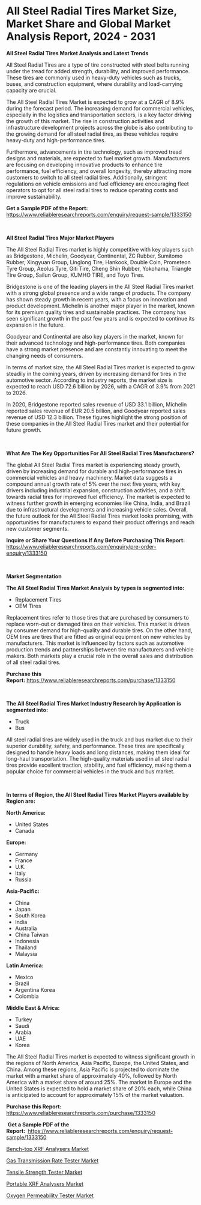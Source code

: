 <p><h1>All Steel Radial Tires Market Size, Market Share and Global Market Analysis Report, 2024 - 2031</h1></p><p><strong>All Steel Radial Tires Market Analysis and Latest Trends</strong></p>
<p><p>All Steel Radial Tires are a type of tire constructed with steel belts running under the tread for added strength, durability, and improved performance. These tires are commonly used in heavy-duty vehicles such as trucks, buses, and construction equipment, where durability and load-carrying capacity are crucial.</p><p>The All Steel Radial Tires Market is expected to grow at a CAGR of 8.9% during the forecast period. The increasing demand for commercial vehicles, especially in the logistics and transportation sectors, is a key factor driving the growth of this market. The rise in construction activities and infrastructure development projects across the globe is also contributing to the growing demand for all steel radial tires, as these vehicles require heavy-duty and high-performance tires.</p><p>Furthermore, advancements in tire technology, such as improved tread designs and materials, are expected to fuel market growth. Manufacturers are focusing on developing innovative products to enhance tire performance, fuel efficiency, and overall longevity, thereby attracting more customers to switch to all steel radial tires. Additionally, stringent regulations on vehicle emissions and fuel efficiency are encouraging fleet operators to opt for all steel radial tires to reduce operating costs and improve sustainability.</p></p>
<p><strong>Get a Sample PDF of the Report:&nbsp;</strong> <a href="https://www.reliableresearchreports.com/enquiry/request-sample/1333150">https://www.reliableresearchreports.com/enquiry/request-sample/1333150</a></p>
<p>&nbsp;</p>
<p><strong>All Steel Radial Tires Major Market Players</strong></p>
<p><p>The All Steel Radial Tires market is highly competitive with key players such as Bridgestone, Michelin, Goodyear, Continental, ZC Rubber, Sumitomo Rubber, Xingyuan Group, Linglong Tire, Hankook, Double Coin, Prometeon Tyre Group, Aeolus Tyre, Giti Tire, Cheng Shin Rubber, Yokohama, Triangle Tire Group, Sailun Group, KUMHO TIRE, and Toyo Tires. </p><p>Bridgestone is one of the leading players in the All Steel Radial Tires market with a strong global presence and a wide range of products. The company has shown steady growth in recent years, with a focus on innovation and product development. Michelin is another major player in the market, known for its premium quality tires and sustainable practices. The company has seen significant growth in the past few years and is expected to continue its expansion in the future.</p><p>Goodyear and Continental are also key players in the market, known for their advanced technology and high-performance tires. Both companies have a strong market presence and are constantly innovating to meet the changing needs of consumers.</p><p>In terms of market size, the All Steel Radial Tires market is expected to grow steadily in the coming years, driven by increasing demand for tires in the automotive sector. According to industry reports, the market size is expected to reach USD 72.6 billion by 2026, with a CAGR of 3.9% from 2021 to 2026.</p><p>In 2020, Bridgestone reported sales revenue of USD 33.1 billion, Michelin reported sales revenue of EUR 20.5 billion, and Goodyear reported sales revenue of USD 12.3 billion. These figures highlight the strong position of these companies in the All Steel Radial Tires market and their potential for future growth.</p></p>
<p>&nbsp;</p>
<p><strong>What Are The Key Opportunities For All Steel Radial Tires Manufacturers?</strong></p>
<p><p>The global All Steel Radial Tires market is experiencing steady growth, driven by increasing demand for durable and high-performance tires in commercial vehicles and heavy machinery. Market data suggests a compound annual growth rate of 5% over the next five years, with key drivers including industrial expansion, construction activities, and a shift towards radial tires for improved fuel efficiency. The market is expected to witness further growth in emerging economies like China, India, and Brazil due to infrastructural developments and increasing vehicle sales. Overall, the future outlook for the All Steel Radial Tires market looks promising, with opportunities for manufacturers to expand their product offerings and reach new customer segments.</p></p>
<p><strong>Inquire or Share Your Questions If Any Before Purchasing This Report:</strong> <a href="https://www.reliableresearchreports.com/enquiry/pre-order-enquiry/1333150">https://www.reliableresearchreports.com/enquiry/pre-order-enquiry/1333150</a></p>
<p>&nbsp;</p>
<p><strong>Market Segmentation</strong></p>
<p><strong>The All Steel Radial Tires Market Analysis by types is segmented into:</strong></p>
<p><ul><li>Replacement Tires</li><li>OEM Tires</li></ul></p>
<p><p>Replacement tires refer to those tires that are purchased by consumers to replace worn-out or damaged tires on their vehicles. This market is driven by consumer demand for high-quality and durable tires. On the other hand, OEM tires are tires that are fitted as original equipment on new vehicles by manufacturers. This market is influenced by factors such as automotive production trends and partnerships between tire manufacturers and vehicle makers. Both markets play a crucial role in the overall sales and distribution of all steel radial tires.</p></p>
<p><strong>Purchase this Report:&nbsp;</strong><a href="https://www.reliableresearchreports.com/purchase/1333150">https://www.reliableresearchreports.com/purchase/1333150</a></p>
<p>&nbsp;</p>
<p><strong>The All Steel Radial Tires Market Industry Research by Application is segmented into:</strong></p>
<p><ul><li>Truck</li><li>Bus</li></ul></p>
<p><p>All steel radial tires are widely used in the truck and bus market due to their superior durability, safety, and performance. These tires are specifically designed to handle heavy loads and long distances, making them ideal for long-haul transportation. The high-quality materials used in all steel radial tires provide excellent traction, stability, and fuel efficiency, making them a popular choice for commercial vehicles in the truck and bus market.</p></p>
<p>&nbsp;</p>
<p><strong>In terms of Region, the All Steel Radial Tires Market Players available by Region are:</strong></p>
<p>
    <p> <strong> North America: </strong>
        <ul>
            <li>United States</li>
            <li>Canada</li>
        </ul>
        </p> 
    <p> <strong> Europe: </strong>
        <ul>
            <li>Germany</li>
            <li>France</li>
            <li>U.K.</li>
            <li>Italy</li>
            <li>Russia</li>
        </ul>
        </p> 
    <p> <strong> Asia-Pacific: </strong>
        <ul>
            <li>China</li>
            <li>Japan</li>
            <li>South Korea</li>
            <li>India</li>
            <li>Australia</li>
            <li>China Taiwan</li>
            <li>Indonesia</li>
            <li>Thailand</li>
            <li>Malaysia</li>
        </ul>
        </p> 
    <p> <strong> Latin America: </strong>
        <ul>
            <li>Mexico</li>
            <li>Brazil</li>
            <li>Argentina Korea</li>
            <li>Colombia</li>
        </ul>
        </p> 
    <p> <strong> Middle East & Africa: </strong>
        <ul>
            <li>Turkey</li>
            <li>Saudi</li>
            <li>Arabia</li>
            <li>UAE</li>
            <li>Korea</li>
        </ul>
    </p>
    </p>
<p><p>The All Steel Radial Tires market is expected to witness significant growth in the regions of North America, Asia Pacific, Europe, the United States, and China. Among these regions, Asia Pacific is projected to dominate the market with a market share of approximately 40%, followed by North America with a market share of around 25%. The market in Europe and the United States is expected to hold a market share of 20% each, while China is anticipated to account for approximately 15% of the market valuation.</p></p>
<p><strong>Purchase this Report: </strong><a href="https://www.reliableresearchreports.com/purchase/1333150">https://www.reliableresearchreports.com/purchase/1333150</a></p>
<p>&nbsp;<strong>Get a Sample PDF of the Report:&nbsp;&nbsp;</strong><a href="https://www.reliableresearchreports.com/enquiry/request-sample/1333150">https://www.reliableresearchreports.com/enquiry/request-sample/1333150</a></p>
<p><strong></strong></p>
<p><p><a href="https://github.com/Whitneyboyettebo9kiw7yr13/Market-Research-Report-List-1/blob/main/bench-top-xrf-analysers-market.md">Bench-top XRF Analysers Market</a></p><p><a href="https://medium.com/@dorothybrooks53/gas-transmission-rate-tester-market-competitive-analysis-market-trends-and-forecast-to-2031-434848570538">Gas Transmission Rate Tester Market</a></p><p><a href="https://medium.com/@dorothybrooks53/tensile-strength-tester-market-research-report-its-history-and-forecast-2024-to-2031-63334bf7856e">Tensile Strength Tester Market</a></p><p><a href="https://github.com/sonuprakash1/Market-Research-Report-List-1/blob/main/portable-xrf-analysers-market.md">Portable XRF Analysers Market</a></p><p><a href="https://medium.com/@dorothybrooks53/oxygen-permeability-tester-market-research-report-its-history-and-forecast-2024-to-2031-527417da9e2d">Oxygen Permeability Tester Market</a></p></p>